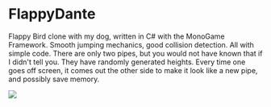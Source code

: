 # <b>FlappyDante</b>
Flappy Bird clone with my dog, written in C# with the MonoGame Framework. Smooth jumping mechanics, good collision detection. All with simple code. There are only two pipes, but you would not have known that if I didn't tell you. They have randomly generated heights. Every time one goes off screen, it comes out the other side to make it look like a new pipe, and possibly save memory.

<img src= https://i.imgur.com/GD1eVVw.png>
